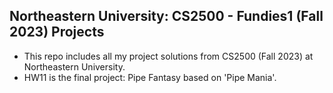 ## Northeastern University: CS2500 - Fundies1 (Fall 2023) Projects
- This repo includes all my project solutions from CS2500 (Fall 2023) at Northeastern University. 
- HW11 is the final project: Pipe Fantasy based on 'Pipe Mania'.

